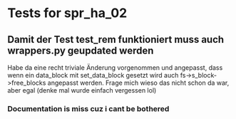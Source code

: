 # Tests for spr_ha_02

## Damit der Test test_rem funktioniert muss auch wrappers.py geupdated werden
Habe da eine recht triviale Änderung vorgenommen und angepasst, dass wenn ein data_block mit set_data_block gesetzt wird auch fs->s_block->free_blocks angepasst werden. Frage mich wieso das nicht schon da war, aber egal (denke mal wurde einfach vergessen lol)

### Documentation is miss cuz i cant be bothered
